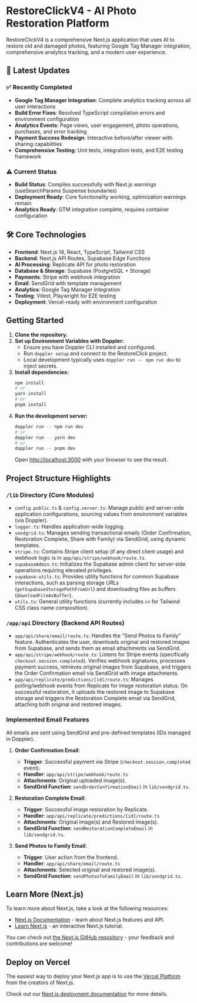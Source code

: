 # RestoreClickV4 - AI Photo Restoration Platform

RestoreClickV4 is a comprehensive Next.js application that uses AI to restore old and damaged photos, featuring Google Tag Manager integration, comprehensive analytics tracking, and a modern user experience.

## 🚀 Latest Updates

### ✅ Recently Completed
- **Google Tag Manager Integration**: Complete analytics tracking across all user interactions
- **Build Error Fixes**: Resolved TypeScript compilation errors and environment configuration
- **Analytics Events**: Page views, user engagement, photo operations, purchases, and error tracking
- **Payment Success Redesign**: Interactive before/after viewer with sharing capabilities
- **Comprehensive Testing**: Unit tests, integration tests, and E2E testing framework

### ⚠️ Current Status
- **Build Status**: Compiles successfully with Next.js warnings (useSearchParams Suspense boundaries)
- **Deployment Ready**: Core functionality working, optimization warnings remain
- **Analytics Ready**: GTM integration complete, requires container configuration

## 🛠 Core Technologies

- **Frontend**: Next.js 14, React, TypeScript, Tailwind CSS
- **Backend**: Next.js API Routes, Supabase Edge Functions
- **AI Processing**: Replicate API for photo restoration
- **Database & Storage**: Supabase (PostgreSQL + Storage)
- **Payments**: Stripe with webhook integration
- **Email**: SendGrid with template management
- **Analytics**: Google Tag Manager integration
- **Testing**: Vitest, Playwright for E2E testing
- **Deployment**: Vercel-ready with environment configuration

## Getting Started

1.  **Clone the repository.**
2.  **Set up Environment Variables with Doppler:**
    - Ensure you have Doppler CLI installed and configured.
    - Run `doppler setup` and connect to the RestoreClick project.
    - Local development typically uses `doppler run -- npm run dev` to inject secrets.
3.  **Install dependencies:**
    ```bash
    npm install
    # or
    yarn install
    # or
    pnpm install
    ```
4.  **Run the development server:**
    ```bash
    doppler run -- npm run dev
    # or
    doppler run -- yarn dev
    # or
    doppler run -- pnpm dev
    ```
    Open [http://localhost:3000](http://localhost:3000) with your browser to see the result.

## Project Structure Highlights

### `/lib` Directory (Core Modules)

-   `config.public.ts` & `config.server.ts`: Manage public and server-side application configurations, sourcing values from environment variables (via Doppler).
-   `logger.ts`: Handles application-wide logging.
-   `sendgrid.ts`: Manages sending transactional emails (Order Confirmation, Restoration Complete, Share with Family) via SendGrid, using dynamic templates.
-   `stripe.ts`: Contains Stripe client setup (if any direct client usage) and webhook logic is in `app/api/stripe/webhook/route.ts`.
-   `supabaseAdmin.ts`: Initializes the Supabase admin client for server-side operations requiring elevated privileges.
-   `supabase-utils.ts`: Provides utility functions for common Supabase interactions, such as parsing storage URLs (`getSupabaseStoragePathFromUrl`) and downloading files as buffers (`downloadFileAsBuffer`).
-   `utils.ts`: General utility functions (currently includes `cn` for Tailwind CSS class name composition).

### `/app/api` Directory (Backend API Routes)

-   `app/api/share/email/route.ts`: Handles the "Send Photos to Family" feature. Authenticates the user, downloads original and restored images from Supabase, and sends them as email attachments via SendGrid.
-   `app/api/stripe/webhook/route.ts`: Listens for Stripe events (specifically `checkout.session.completed`). Verifies webhook signatures, processes payment success, retrieves original images from Supabase, and triggers the Order Confirmation email via SendGrid with image attachments.
-   `app/api/replicate/predictions/[id]/route.ts`: Manages polling/webhook events from Replicate for image restoration status. On successful restoration, it uploads the restored image to Supabase storage and triggers the Restoration Complete email via SendGrid, attaching both original and restored images.

### Implemented Email Features

All emails are sent using SendGrid and pre-defined templates (IDs managed in Doppler).

1.  **Order Confirmation Email**:
    -   **Trigger**: Successful payment via Stripe (`checkout.session.completed` event).
    -   **Handler**: `app/api/stripe/webhook/route.ts`
    -   **Attachments**: Original uploaded image(s).
    -   **SendGrid Function**: `sendOrderConfirmationEmail` in `lib/sendgrid.ts`.

2.  **Restoration Complete Email**:
    -   **Trigger**: Successful image restoration by Replicate.
    -   **Handler**: `app/api/replicate/predictions/[id]/route.ts`
    -   **Attachments**: Original image(s) and Restored image(s).
    -   **SendGrid Function**: `sendRestorationCompleteEmail` in `lib/sendgrid.ts`.

3.  **Send Photos to Family Email**:
    -   **Trigger**: User action from the frontend.
    -   **Handler**: `app/api/share/email/route.ts`
    -   **Attachments**: Selected original and restored image(s).
    -   **SendGrid Function**: `sendPhotosToFamilyEmail` in `lib/sendgrid.ts`.

## Learn More (Next.js)

To learn more about Next.js, take a look at the following resources:

-   [Next.js Documentation](https://nextjs.org/docs) - learn about Next.js features and API.
-   [Learn Next.js](https://nextjs.org/learn) - an interactive Next.js tutorial.

You can check out [the Next.js GitHub repository](https://github.com/vercel/next.js/) - your feedback and contributions are welcome!

## Deploy on Vercel

The easiest way to deploy your Next.js app is to use the [Vercel Platform](https://vercel.com/new?utm_medium=default-template&filter=next.js&utm_source=create-next-app&utm_campaign=create-next-app-readme) from the creators of Next.js.

Check out our [Next.js deployment documentation](https://nextjs.org/docs/deployment) for more details.
